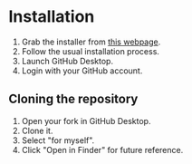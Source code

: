# Installation

1. Grab the installer from [this webpage](https://desktop.github.com/).
2. Follow the usual installation process.
3. Launch GitHub Desktop.
4. Login with your GitHub account.

## Cloning the repository
1. Open your fork in GitHub Desktop.
2. Clone it.
3. Select "for myself".
4. Click "Open in Finder" for future reference.

